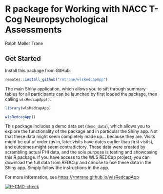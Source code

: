# R package for Working with NACC T-Cog Neuropsychological Assessments
Ralph Møller Trane

## Get Started

Install this package from GitHub:

``` r
remotes::install_github("rmtrane/wlsRedcapApp")
```

The main Shiny application, which allows you to sift through summary
tables for all participants can be launched by first loaded the package,
then calling `wlsRedcapApp()`.

``` r
library(wlsRedcapApp)

wlsRedcapApp()
```

This package includes a demo data set (`demo_data`), which allows you to
explore the functionality of the package and in particular the Shiny
app. Not that these data might seem completely made up… because they
are. Visits might be out of order (as in, later visits have dates
earlier than first visits), and outcomes might seem contradictory. These
data were created by scrambling actual PHI data, and the sole purpose is
testing and showcasing this R package. If you have access to the WLS
REDCap project, you can download the full data from REDCap and choose to
use these data in the Shiny app. Simply follow the instructions in the
app.

For more information, see https://rmtrane.github.io/wlsRedcapApp

<!-- badges: start -->

[![R-CMD-check](https://github.com/rmtrane/wlsRedcapApp/actions/workflows/R-CMD-check.yaml/badge.svg)](https://github.com/rmtrane/wlsRedcapApp/actions/workflows/R-CMD-check.yaml)
<!-- badges: end -->
